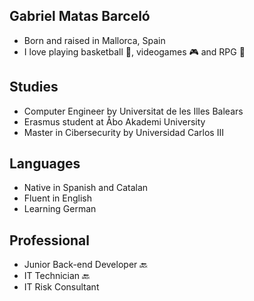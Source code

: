 ## Gabriel Matas Barceló
* Born and raised in Mallorca, Spain
* I love playing basketball 🏀, videogames 🎮 and RPG  🎲

## Studies
* Computer Engineer by Universitat de les Illes Balears
* Erasmus student at Åbo Akademi University
* Master in Cibersecurity by Universidad Carlos III

## Languages
* Native in Spanish and Catalan
* Fluent in English
* Learning German

## Professional
* Junior Back-end Developer 🔙
* IT Technician 🔙
* IT Risk Consultant

<!--
**gmatasba/gmatasba** is a ✨ _special_ ✨ repository because its `README.md` (this file) appears on your GitHub profile.

Here are some ideas to get you started:

- 🔭 I’m currently working on ...
- 🌱 I’m currently learning ...
- 👯 I’m looking to collaborate on ...
- 🤔 I’m looking for help with ...
- 💬 Ask me about ...
- 📫 How to reach me: ...
- 😄 Pronouns: ...
- ⚡ Fun fact: ...
-->
